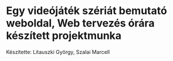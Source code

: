 # Egy videójáték szériát bemutató weboldal, Web tervezés órára készített projektmunka <br />
Készítette: Litauszki György, Szalai Marcell
